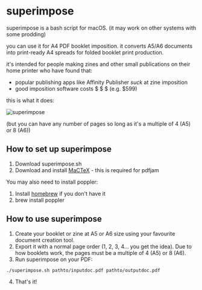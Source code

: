 # superimpose

superimpose is a bash script for macOS. (it may work on other systems with some prodding)

you can use it for A4 PDF booklet imposition. it converts A5/A6 documents into print-ready A4 spreads for folded booklet print production.

it's intended for people making zines and other small publications on their home printer who have found that:

- popular publishing apps like Affinity Publisher *suck* at zine imposition
- good imposition software costs $ $ $ (e.g. $599)

this is what it does:

![superimpose](https://github.com/user-attachments/assets/f4cd9fe3-d45b-4793-bc37-2042a19f34d2)

(but you can have any number of pages so long as it's a multiple of 4 (A5) or 8 (A6))

## How to set up superimpose

1. Download superimpose.sh
2. Download and install [MaCTeX](https://www.tug.org/mactex/mactex-download.html) - this is required for pdfjam

You may also need to install poppler:
1. Install [homebrew](https://brew.sh/) if you don't have it
2. brew install poppler

## How to use superimpose

1. Create your booklet or zine at A5 or A6 size using your favourite document creation tool.
2. Export it with a normal page order (1, 2, 3, 4... you get the idea). Due to how booklets work, the pages must be a multiple of 4 (A5) or 8 (A6).
3. Run superimpose on your PDF:

``` ./superimpose.sh pathto/inputdoc.pdf pathto/outputdoc.pdf ```

4. That's it!
